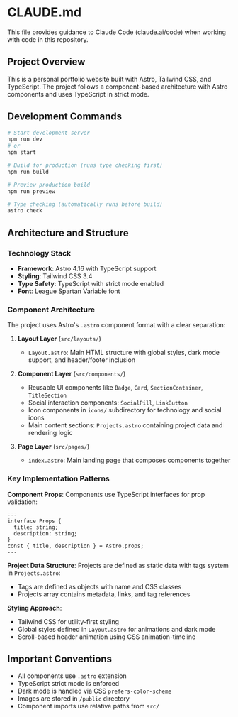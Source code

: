 # CLAUDE.md

This file provides guidance to Claude Code (claude.ai/code) when working with code in this repository.

## Project Overview

This is a personal portfolio website built with Astro, Tailwind CSS, and TypeScript. The project follows a component-based architecture with Astro components and uses TypeScript in strict mode.

## Development Commands

```bash
# Start development server
npm run dev
# or
npm start

# Build for production (runs type checking first)
npm run build

# Preview production build
npm run preview

# Type checking (automatically runs before build)
astro check
```

## Architecture and Structure

### Technology Stack
- **Framework**: Astro 4.16 with TypeScript support
- **Styling**: Tailwind CSS 3.4
- **Type Safety**: TypeScript with strict mode enabled
- **Font**: League Spartan Variable font

### Component Architecture

The project uses Astro's `.astro` component format with a clear separation:

1. **Layout Layer** (`src/layouts/`)
   - `Layout.astro`: Main HTML structure with global styles, dark mode support, and header/footer inclusion

2. **Component Layer** (`src/components/`)
   - Reusable UI components like `Badge`, `Card`, `SectionContainer`, `TitleSection`
   - Social interaction components: `SocialPill`, `LinkButton`
   - Icon components in `icons/` subdirectory for technology and social icons
   - Main content sections: `Projects.astro` containing project data and rendering logic

3. **Page Layer** (`src/pages/`)
   - `index.astro`: Main landing page that composes components together

### Key Implementation Patterns

**Component Props**: Components use TypeScript interfaces for prop validation:
```astro
---
interface Props {
  title: string;
  description: string;
}
const { title, description } = Astro.props;
---
```

**Project Data Structure**: Projects are defined as static data with tags system in `Projects.astro`:
- Tags are defined as objects with name and CSS classes
- Projects array contains metadata, links, and tag references

**Styling Approach**:
- Tailwind CSS for utility-first styling
- Global styles defined in `Layout.astro` for animations and dark mode
- Scroll-based header animation using CSS animation-timeline

## Important Conventions

- All components use `.astro` extension
- TypeScript strict mode is enforced
- Dark mode is handled via CSS `prefers-color-scheme`
- Images are stored in `/public` directory
- Component imports use relative paths from `src/`